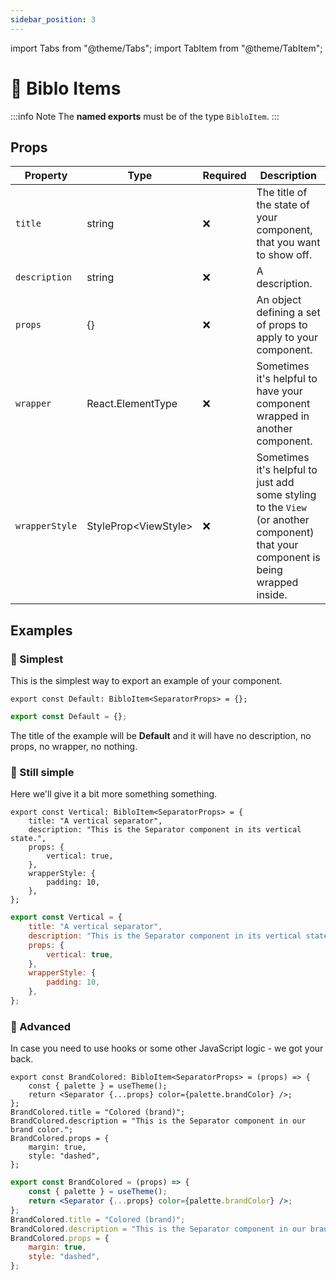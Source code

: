 ```yaml
---
sidebar_position: 3
---
```


import Tabs from "@theme/Tabs";
import TabItem from "@theme/TabItem";

# 📄 Biblo Items

:::info Note
The **named exports** must be of the type `BibloItem`.
:::

## Props

| Property       | Type                  | Required | Description                                                                                                                       |
|----------------|-----------------------|----------|-----------------------------------------------------------------------------------------------------------------------------------|
| `title`        | string                | ❌        | The title of the state of your component, that you want to show off.                                                              |
| `description`  | string                | ❌        | A description.                                                                                                                    |
| `props`        | {}                    | ❌        | An object defining a set of props to apply to your component.                                                                     |
| `wrapper`      | React.ElementType     | ❌        | Sometimes it's helpful to have your component wrapped in another component.                                                       |
| `wrapperStyle` | StyleProp<ViewStyle\> | ❌        | Sometimes it's helpful to just add some styling to the `View` (or another component) that your component is being wrapped inside. |

## Examples

### 🌱 Simplest

This is the simplest way to export an example of your component.

<Tabs groupId="language">
<TabItem value="ts" label="TypeScript" default>

```tsx title="Separator.biblo.tsx"
export const Default: BibloItem<SeparatorProps> = {};
```

</TabItem>
<TabItem value="js" label="JavaScript">

```jsx title="Separator.biblo.jsx"
export const Default = {};
```

</TabItem>
</Tabs>

The title of the example will be **Default** and it will have no description, no props, no wrapper, no nothing.

### 🌿 Still simple

Here we'll give it a bit more something something.

<Tabs groupId="language">
<TabItem value="ts" label="TypeScript" default>

```tsx title="Separator.biblo.tsx"
export const Vertical: BibloItem<SeparatorProps> = {
    title: "A vertical separator",
    description: "This is the Separator component in its vertical state.",
    props: {
        vertical: true,
    },
    wrapperStyle: {
        padding: 10,
    },
};
```

</TabItem>
<TabItem value="js" label="JavaScript">

```jsx title="Separator.biblo.jsx"
export const Vertical = {
    title: "A vertical separator",
    description: "This is the Separator component in its vertical state.",
    props: {
        vertical: true,
    },
    wrapperStyle: {
        padding: 10,
    },
};
```

</TabItem>
</Tabs>

### 🌴 Advanced

In case you need to use hooks or some other JavaScript logic - we got your back.

<Tabs groupId="language">
<TabItem value="ts" label="TypeScript" default>

```tsx title="Separator.biblo.tsx"
export const BrandColored: BibloItem<SeparatorProps> = (props) => {
    const { palette } = useTheme();
    return <Separator {...props} color={palette.brandColor} />;
};
BrandColored.title = "Colored (brand)";
BrandColored.description = "This is the Separator component in our brand color.";
BrandColored.props = {
    margin: true,
    style: "dashed",
};
```

</TabItem>
<TabItem value="js" label="JavaScript">

```jsx title="Separator.biblo.jsx"
export const BrandColored = (props) => {
    const { palette } = useTheme();
    return <Separator {...props} color={palette.brandColor} />;
};
BrandColored.title = "Colored (brand)";
BrandColored.description = "This is the Separator component in our brand color.";
BrandColored.props = {
    margin: true,
    style: "dashed",
};
```

</TabItem>
</Tabs>
